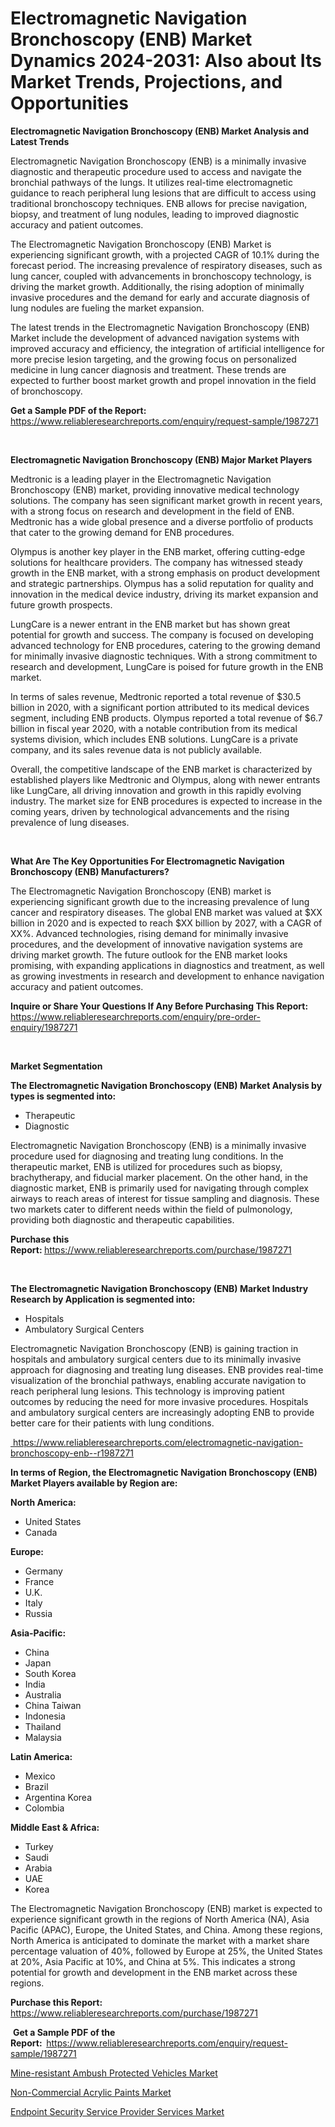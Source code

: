 <p><h1>Electromagnetic Navigation Bronchoscopy (ENB) Market Dynamics 2024-2031: Also about Its Market Trends, Projections, and Opportunities</h1></p><p><strong>Electromagnetic Navigation Bronchoscopy (ENB) Market Analysis and Latest Trends</strong></p>
<p><p>Electromagnetic Navigation Bronchoscopy (ENB) is a minimally invasive diagnostic and therapeutic procedure used to access and navigate the bronchial pathways of the lungs. It utilizes real-time electromagnetic guidance to reach peripheral lung lesions that are difficult to access using traditional bronchoscopy techniques. ENB allows for precise navigation, biopsy, and treatment of lung nodules, leading to improved diagnostic accuracy and patient outcomes.</p><p>The Electromagnetic Navigation Bronchoscopy (ENB) Market is experiencing significant growth, with a projected CAGR of 10.1% during the forecast period. The increasing prevalence of respiratory diseases, such as lung cancer, coupled with advancements in bronchoscopy technology, is driving the market growth. Additionally, the rising adoption of minimally invasive procedures and the demand for early and accurate diagnosis of lung nodules are fueling the market expansion.</p><p>The latest trends in the Electromagnetic Navigation Bronchoscopy (ENB) Market include the development of advanced navigation systems with improved accuracy and efficiency, the integration of artificial intelligence for more precise lesion targeting, and the growing focus on personalized medicine in lung cancer diagnosis and treatment. These trends are expected to further boost market growth and propel innovation in the field of bronchoscopy.</p></p>
<p><strong>Get a Sample PDF of the Report:&nbsp;</strong> <a href="https://www.reliableresearchreports.com/enquiry/request-sample/1987271">https://www.reliableresearchreports.com/enquiry/request-sample/1987271</a></p>
<p>&nbsp;</p>
<p><strong>Electromagnetic Navigation Bronchoscopy (ENB) Major Market Players</strong></p>
<p><p>Medtronic is a leading player in the Electromagnetic Navigation Bronchoscopy (ENB) market, providing innovative medical technology solutions. The company has seen significant market growth in recent years, with a strong focus on research and development in the field of ENB. Medtronic has a wide global presence and a diverse portfolio of products that cater to the growing demand for ENB procedures.</p><p>Olympus is another key player in the ENB market, offering cutting-edge solutions for healthcare providers. The company has witnessed steady growth in the ENB market, with a strong emphasis on product development and strategic partnerships. Olympus has a solid reputation for quality and innovation in the medical device industry, driving its market expansion and future growth prospects.</p><p>LungCare is a newer entrant in the ENB market but has shown great potential for growth and success. The company is focused on developing advanced technology for ENB procedures, catering to the growing demand for minimally invasive diagnostic techniques. With a strong commitment to research and development, LungCare is poised for future growth in the ENB market.</p><p>In terms of sales revenue, Medtronic reported a total revenue of $30.5 billion in 2020, with a significant portion attributed to its medical devices segment, including ENB products. Olympus reported a total revenue of $6.7 billion in fiscal year 2020, with a notable contribution from its medical systems division, which includes ENB solutions. LungCare is a private company, and its sales revenue data is not publicly available.</p><p>Overall, the competitive landscape of the ENB market is characterized by established players like Medtronic and Olympus, along with newer entrants like LungCare, all driving innovation and growth in this rapidly evolving industry. The market size for ENB procedures is expected to increase in the coming years, driven by technological advancements and the rising prevalence of lung diseases.</p></p>
<p>&nbsp;</p>
<p><strong>What Are The Key Opportunities For Electromagnetic Navigation Bronchoscopy (ENB) Manufacturers?</strong></p>
<p><p>The Electromagnetic Navigation Bronchoscopy (ENB) market is experiencing significant growth due to the increasing prevalence of lung cancer and respiratory diseases. The global ENB market was valued at $XX billion in 2020 and is expected to reach $XX billion by 2027, with a CAGR of XX%. Advanced technologies, rising demand for minimally invasive procedures, and the development of innovative navigation systems are driving market growth. The future outlook for the ENB market looks promising, with expanding applications in diagnostics and treatment, as well as growing investments in research and development to enhance navigation accuracy and patient outcomes.</p></p>
<p><strong>Inquire or Share Your Questions If Any Before Purchasing This Report:</strong> <a href="https://www.reliableresearchreports.com/enquiry/pre-order-enquiry/1987271">https://www.reliableresearchreports.com/enquiry/pre-order-enquiry/1987271</a></p>
<p>&nbsp;</p>
<p><strong>Market Segmentation</strong></p>
<p><strong>The Electromagnetic Navigation Bronchoscopy (ENB) Market Analysis by types is segmented into:</strong></p>
<p><ul><li>Therapeutic</li><li>Diagnostic</li></ul></p>
<p><p>Electromagnetic Navigation Bronchoscopy (ENB) is a minimally invasive procedure used for diagnosing and treating lung conditions. In the therapeutic market, ENB is utilized for procedures such as biopsy, brachytherapy, and fiducial marker placement. On the other hand, in the diagnostic market, ENB is primarily used for navigating through complex airways to reach areas of interest for tissue sampling and diagnosis. These two markets cater to different needs within the field of pulmonology, providing both diagnostic and therapeutic capabilities.</p></p>
<p><strong>Purchase this Report:&nbsp;</strong><a href="https://www.reliableresearchreports.com/purchase/1987271">https://www.reliableresearchreports.com/purchase/1987271</a></p>
<p>&nbsp;</p>
<p><strong>The Electromagnetic Navigation Bronchoscopy (ENB) Market Industry Research by Application is segmented into:</strong></p>
<p><ul><li>Hospitals</li><li>Ambulatory Surgical Centers</li></ul></p>
<p><p>Electromagnetic Navigation Bronchoscopy (ENB) is gaining traction in hospitals and ambulatory surgical centers due to its minimally invasive approach for diagnosing and treating lung diseases. ENB provides real-time visualization of the bronchial pathways, enabling accurate navigation to reach peripheral lung lesions. This technology is improving patient outcomes by reducing the need for more invasive procedures. Hospitals and ambulatory surgical centers are increasingly adopting ENB to provide better care for their patients with lung conditions.</p></p>
<p><a href="https://www.reliableresearchreports.com/electromagnetic-navigation-bronchoscopy-enb--r1987271">&nbsp;https://www.reliableresearchreports.com/electromagnetic-navigation-bronchoscopy-enb--r1987271</a></p>
<p><strong>In terms of Region, the Electromagnetic Navigation Bronchoscopy (ENB) Market Players available by Region are:</strong></p>
<p>
    <p> <strong> North America: </strong>
        <ul>
            <li>United States</li>
            <li>Canada</li>
        </ul>
        </p> 
    <p> <strong> Europe: </strong>
        <ul>
            <li>Germany</li>
            <li>France</li>
            <li>U.K.</li>
            <li>Italy</li>
            <li>Russia</li>
        </ul>
        </p> 
    <p> <strong> Asia-Pacific: </strong>
        <ul>
            <li>China</li>
            <li>Japan</li>
            <li>South Korea</li>
            <li>India</li>
            <li>Australia</li>
            <li>China Taiwan</li>
            <li>Indonesia</li>
            <li>Thailand</li>
            <li>Malaysia</li>
        </ul>
        </p> 
    <p> <strong> Latin America: </strong>
        <ul>
            <li>Mexico</li>
            <li>Brazil</li>
            <li>Argentina Korea</li>
            <li>Colombia</li>
        </ul>
        </p> 
    <p> <strong> Middle East & Africa: </strong>
        <ul>
            <li>Turkey</li>
            <li>Saudi</li>
            <li>Arabia</li>
            <li>UAE</li>
            <li>Korea</li>
        </ul>
    </p>
    </p>
<p><p>The Electromagnetic Navigation Bronchoscopy (ENB) market is expected to experience significant growth in the regions of North America (NA), Asia Pacific (APAC), Europe, the United States, and China. Among these regions, North America is anticipated to dominate the market with a market share percentage valuation of 40%, followed by Europe at 25%, the United States at 20%, Asia Pacific at 10%, and China at 5%. This indicates a strong potential for growth and development in the ENB market across these regions.</p></p>
<p><strong>Purchase this Report: </strong><a href="https://www.reliableresearchreports.com/purchase/1987271">https://www.reliableresearchreports.com/purchase/1987271</a></p>
<p>&nbsp;<strong>Get a Sample PDF of the Report:&nbsp;&nbsp;</strong><a href="https://www.reliableresearchreports.com/enquiry/request-sample/1987271">https://www.reliableresearchreports.com/enquiry/request-sample/1987271</a></p>
<p><strong></strong></p>
<p><p><a href="https://www.linkedin.com/pulse/global-mine-resistant-ambush-protected-vehicles-market-size-sr18c?trackingId=8aAnGSSOGjbYiGtK9i0L1g%3D%3D">Mine-resistant Ambush Protected Vehicles Market</a></p><p><a href="https://issuu.com/reportprime-2/docs/non-commercial-acrylic-paints-market-size-2030.ppt">Non-Commercial Acrylic Paints Market</a></p><p><a href="https://www.linkedin.com/pulse/endpoint-security-service-provider-services-market-size-2024-gjh2c?trackingId=j%2FytxJ%2FsOJXex5Iw06cqEg%3D%3D">Endpoint Security Service Provider Services Market</a></p></p>